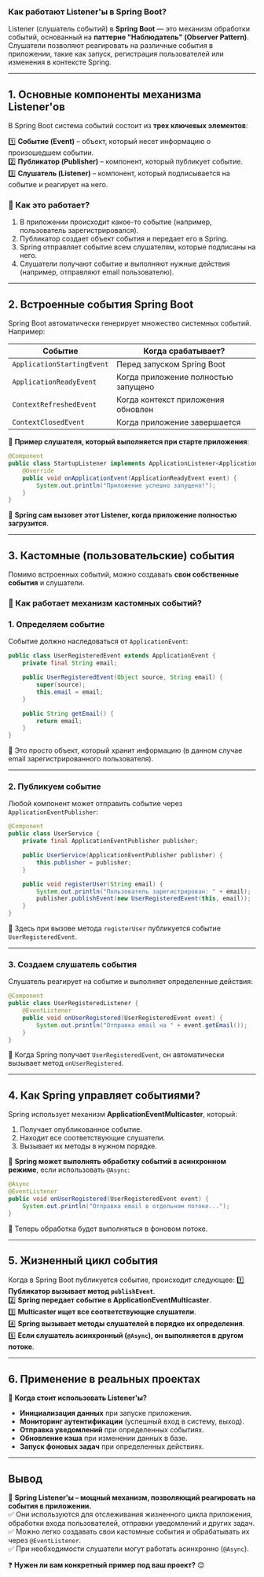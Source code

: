 ### **Как работают Listener'ы в Spring Boot?**  

Listener (слушатель событий) в **Spring Boot** — это механизм обработки событий, основанный на **паттерне "Наблюдатель" (Observer Pattern)**. Слушатели позволяют реагировать на различные события в приложении, такие как запуск, регистрация пользователей или изменения в контексте Spring.

---

## **1. Основные компоненты механизма Listener'ов**
В Spring Boot система событий состоит из **трех ключевых элементов**:

1️⃣ **Событие (Event)** – объект, который несет информацию о произошедшем событии.  
2️⃣ **Публикатор (Publisher)** – компонент, который публикует событие.  
3️⃣ **Слушатель (Listener)** – компонент, который подписывается на событие и реагирует на него.  

### **📌 Как это работает?**
1. В приложении происходит какое-то событие (например, пользователь зарегистрировался).  
2. Публикатор создает объект события и передает его в Spring.  
3. Spring отправляет событие всем слушателям, которые подписаны на него.  
4. Слушатели получают событие и выполняют нужные действия (например, отправляют email пользователю).  

---

## **2. Встроенные события Spring Boot**
Spring Boot автоматически генерирует множество системных событий. Например:

| Событие                      | Когда срабатывает? |
|------------------------------|-------------------|
| `ApplicationStartingEvent`   | Перед запуском Spring Boot |
| `ApplicationReadyEvent`      | Когда приложение полностью запущено |
| `ContextRefreshedEvent`      | Когда контекст приложения обновлен |
| `ContextClosedEvent`         | Когда приложение завершается |

🔹 **Пример слушателя, который выполняется при старте приложения**:
```java
@Component
public class StartupListener implements ApplicationListener<ApplicationReadyEvent> {
    @Override
    public void onApplicationEvent(ApplicationReadyEvent event) {
        System.out.println("Приложение успешно запущено!");
    }
}
```
📌 **Spring сам вызовет этот Listener, когда приложение полностью загрузится**.

---

## **3. Кастомные (пользовательские) события**
Помимо встроенных событий, можно создавать **свои собственные события** и слушатели.

### **📌 Как работает механизм кастомных событий?**
### **1. Определяем событие**
Событие должно наследоваться от `ApplicationEvent`:
```java
public class UserRegisteredEvent extends ApplicationEvent {
    private final String email;

    public UserRegisteredEvent(Object source, String email) {
        super(source);
        this.email = email;
    }

    public String getEmail() {
        return email;
    }
}
```
📌 Это просто объект, который хранит информацию (в данном случае email зарегистрированного пользователя).

---

### **2. Публикуем событие**
Любой компонент может отправить событие через `ApplicationEventPublisher`:
```java
@Component
public class UserService {
    private final ApplicationEventPublisher publisher;

    public UserService(ApplicationEventPublisher publisher) {
        this.publisher = publisher;
    }

    public void registerUser(String email) {
        System.out.println("Пользователь зарегистрирован: " + email);
        publisher.publishEvent(new UserRegisteredEvent(this, email));
    }
}
```
📌 Здесь при вызове метода `registerUser` публикуется событие `UserRegisteredEvent`.

---

### **3. Создаем слушатель события**
Слушатель реагирует на событие и выполняет определенные действия:
```java
@Component
public class UserRegisteredListener {
    @EventListener
    public void onUserRegistered(UserRegisteredEvent event) {
        System.out.println("Отправка email на " + event.getEmail());
    }
}
```
📌 Когда Spring получает `UserRegisteredEvent`, он автоматически вызывает метод `onUserRegistered`.

---

## **4. Как Spring управляет событиями?**
Spring использует механизм **ApplicationEventMulticaster**, который:
1. Получает опубликованное событие.
2. Находит все соответствующие слушатели.
3. Вызывает их методы в нужном порядке.

🔹 **Spring может выполнять обработку событий в асинхронном режиме**, если использовать `@Async`:
```java
@Async
@EventListener
public void onUserRegistered(UserRegisteredEvent event) {
    System.out.println("Отправка email в отдельном потоке...");
}
```
📌 Теперь обработка будет выполняться в фоновом потоке.

---

## **5. Жизненный цикл события**
Когда в Spring Boot публикуется событие, происходит следующее:
1️⃣ **Публикатор вызывает метод `publishEvent`**.  
2️⃣ **Spring передает событие в ApplicationEventMulticaster**.  
3️⃣ **Multicaster ищет все соответствующие слушатели**.  
4️⃣ **Spring вызывает методы слушателей в порядке их определения**.  
5️⃣ **Если слушатель асинхронный (`@Async`), он выполняется в другом потоке**.  

---

## **6. Применение в реальных проектах**
🔹 **Когда стоит использовать Listener'ы?**
- **Инициализация данных** при запуске приложения.  
- **Мониторинг аутентификации** (успешный вход в систему, выход).  
- **Отправка уведомлений** при определенных событиях.  
- **Обновление кэша** при изменении данных в базе.  
- **Запуск фоновых задач** при определенных действиях.  

---

## **Вывод**
📌 **Spring Listener'ы – мощный механизм, позволяющий реагировать на события в приложении.**  
✅ Они используются для отслеживания жизненного цикла приложения, обработки входа пользователей, отправки уведомлений и других задач.  
✅ Можно легко создавать свои кастомные события и обрабатывать их через `@EventListener`.  
✅ При необходимости слушатели могут работать асинхронно (`@Async`).  

❓ **Нужен ли вам конкретный пример под ваш проект?** 😊